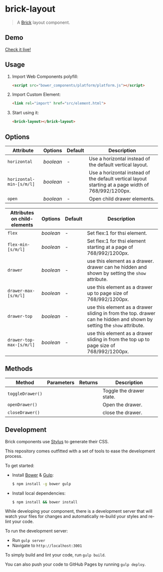 # brick-layout

> A [Brick](https://github.com/mozbrick/brick/) layout component.

## Demo

[Check it live!](http://mozbrick.github.io/brick-layout)

## Usage

1. Import Web Components polyfill:

    ```html
    <script src="bower_components/platform/platform.js"></script>
    ```

2. Import Custom Element:

    ```html
    <link rel="import" href="src/element.html">
    ```

3. Start using it:

    ```html
    <brick-layout></brick-layout>
    ```

## Options

Attribute           | Options     | Default      | Description
---                 | ---         | ---          | ---
`horizontal`        | *boolean*   | -            | Use a horizontal instead of the default vertical layout.
`horizontal-min-[s/m/l]`  | *boolean*   | -            | Use a horizontal instead of the default vertical layout starting at a page width of 768/992/1200px.
`open`              | *boolean*   | -            | Open child drawer elements.

Attributes on child-elements | Options     | Default      | Description
---                          | ---         | ---          | ---
`flex`                       | *boolean*   | -            | Set flex:1 for thsi element.
`flex-min-[s/m/l]`           | *boolean*   | -            | Set flex:1 for thsi element starting at a page of 768/992/1200px.
`drawer`                     | *boolean*   | -            | use this element as a drawer. drawer can he hidden and shown by setting the `show` attribute.
`drawer-max-[s/m/l]`         | *boolean*   | -            | use this element as a drawer up to page size of 768/992/1200px.
`drawer-top`                 | *boolean*   | -            | use this element as a drawer sliding in from the top. drawer can he hidden and shown by setting the `show` attribute.
`drawer-top-max-[s/m/l]`     | *boolean*   | -            | use this element as a drawer sliding in from the top up to page size of 768/992/1200px.


## Methods

Method          | Parameters   | Returns     | Description
---             | ---          | ---         | ---
`toggleDrawer()`|              |             | Toggle the drawer state.
`openDrawer()`  |              |             | Open the drawer.
`closeDrawer()` |              |             | close the drawer.

## Development

Brick components use [Stylus](http://learnboost.github.com/stylus/) to generate their CSS.

This repository comes outfitted with a set of tools to ease the development process.

To get started:

* Install [Bower](http://bower.io/) & [Gulp](http://gulpjs.com/):

    ```sh
    $ npm install -g bower gulp
    ```

* Install local dependencies:

    ```sh
    $ npm install && bower install
    ```

While developing your component, there is a development server that will watch your files for changes and automatically re-build your styles and re-lint your code.

To run the development server:

* Run `gulp server`
* Navigate to `http://localhost:3001`

To simply build and lint your code, run `gulp build`.

You can also push your code to GitHub Pages by running `gulp deploy`.
